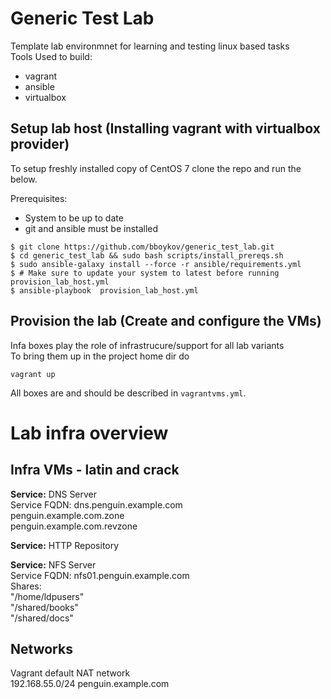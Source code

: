 # Generic Test Lab
Template lab environmnet for learning and testing linux based tasks  
Tools Used to build:
- vagrant  
- ansible  
- virtualbox  

## Setup lab host (Installing vagrant with virtualbox provider)
To setup freshly installed copy of CentOS 7 clone the repo and run the below.

Prerequisites: 
- System to be up to date 
- git and ansible must be installed

~~~
$ git clone https://github.com/bboykov/generic_test_lab.git
$ cd generic_test_lab && sudo bash scripts/install_prereqs.sh
$ sudo ansible-galaxy install --force -r ansible/requirements.yml 
$ # Make sure to update your system to latest before running provision_lab_host.yml
$ ansible-playbook  provision_lab_host.yml 
~~~

## Provision the lab (Create and configure the VMs)
Infa boxes play the role of infrastrucure/support for all lab variants  
To bring them up in the project home dir do 

~~~
vagrant up
~~~

All boxes are and should be described in `vagrantvms.yml`. 


# Lab infra overview
## Infra VMs - latin and crack

**Service:** DNS Server  
Service FQDN: dns.penguin.example.com  
penguin.example.com.zone  
penguin.example.com.revzone  
        
**Service:** HTTP Repository      

**Service:** NFS Server  
Service FQDN: nfs01.penguin.example.com  
Shares:  
	"/home/ldpusers"  
	"/shared/books"  
	"/shared/docs"   

## Networks  
Vagrant default NAT network   
192.168.55.0/24 penguin.example.com   



